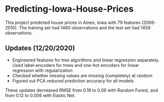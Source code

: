 # Predicting-Iowa-House-Prices
This project predicted house prices in Ames, Iowa with 79 features (2006-2010). The training set had 1460 observations and the test set had 1459 observations.
## Updates (12/20/2020)
* Engineered features for tree algorithms and linear regression separately. Used label-encoders for trees and one-hot encoders for linear regression with regularization
* Checked whether missing values are missing (completely) at random
* Figured out PCA reduced prediction accuracy for all models

These updates decreased RMSE from 0.18 to 0.06 with Random Forest, and from 0.12 to 0.006 with Elastic Net.

